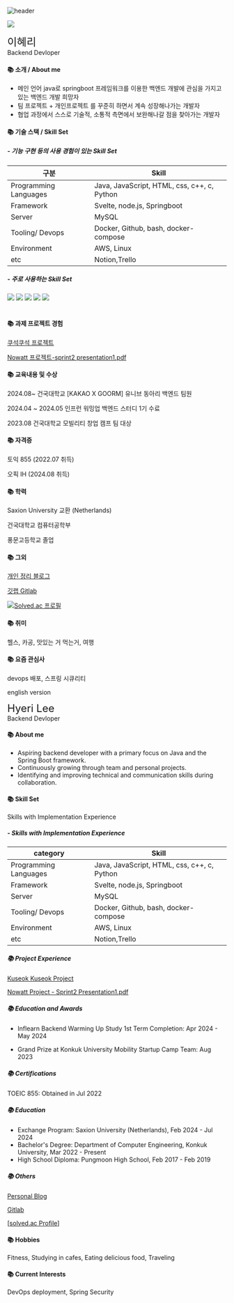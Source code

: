 ![header](https://capsule-render.vercel.app/api?type=wave&color=auto&text=Github%20Hyeri)

<!--horizontal divider(gradiant)-->
<img src="https://user-images.githubusercontent.com/73097560/115834477-dbab4500-a447-11eb-908a-139a6edaec5c.gif">


<span ><font size = "5"> 이혜리 </font> </span>
<br> Backend Devloper

#### 📚 소개 / About me

- 메인 언어 java로 springboot 프레임워크를 이용한 백엔드 개발에 관심을 가지고 있는 백엔드 개발 희망자
- 팀 프로젝트 + 개인프로젝트 를 꾸준히 하면서 계속 성장해나가는 개발자
- 협업 과정에서 스스로 기술적, 소통적 측면에서 보완해나갈 점을 찾아가는 개발자

#### 📚 기술 스택 / Skill Set

##### - 기능 구현 등의 사용 경험이 있는 Skill Set

| 구분 | Skill |
|---|---|
|Programming Languages |Java, JavaScript, HTML, css, c++, c, Python |
|Framework |Svelte, node.js, Springboot| 
| Server | MySQL |
|Tooling/ Devops |Docker, Github, bash, docker-compose |
|Environment |AWS, Linux |
|etc |Notion,Trello|

##### - 주로 사용하는 Skill Set

<img src="https://img.shields.io/badge/spring-6DB33F?style=for-the-badge&logo=spring&logoColor=white">
<img src="https://img.shields.io/badge/github-181717?style=for-the-badge&logo=github&logoColor=white">
<img src="https://img.shields.io/badge/mysql-4479A1?style=for-the-badge&logo=mysql&logoColor=white"> 
<img src="https://img.shields.io/badge/amazonaws-232F3E?style=for-the-badge&logo=amazonaws&logoColor=white"> 
<img src="https://img.shields.io/badge/node.js-339933?style=for-the-badge&logo=Node.js&logoColor=white">

<div align=center><h1> </h1></div>

#### 📚 과제 프로젝트 경험

[쿠석쿠석 프로젝트](https://github.com/KONKUK-MAP-Service/Ku-suk-Ku-suk)

[Nowatt 프로젝트-sprint2 presentation1.pdf](https://github.com/user-attachments/files/16231764/sprint2.presentation1.pdf)


#### 📚 교육내용 및 수상

2024.08~ 건국대학교 [KAKAO X GOORM] 유니브 동아리 백엔드 팀원

2024.04 ~ 2024.05 인프런 워밍업 백엔드 스터디 1기 수료

2023.08 건국대학교 모빌리티 창업 캠프 팀 대상 

#### 📚 자격증

토익 855 (2022.07 취득)

오픽 IH (2024.08 취득)

#### 📚 학력

 Saxion University 교환 (Netherlands)

 건국대학교 컴퓨터공학부 

 풍문고등학교 졸업


#### 📚 그외

[개인 정리 블로그](https://im-not-robot-0.tistory.com/)

[깃랩 Gitlab](https://gitlab.com/Hyer11ee)

[![Solved.ac 프로필](http://mazassumnida.wtf/api/v2/generate_badge?boj=haerizian)](https://solved.ac/haerizian)

#### 📚 취미

헬스, 카공, 맛있는 거 먹는거, 여행

#### 📚 요즘 관심사

devops 배포, 스프링 시큐리티




english version




<span ><font size = "5"> Hyeri Lee </font> </span>
<br> Backend Devloper

#### 📚 About me

- Aspiring backend developer with a primary focus on Java and the Spring Boot framework.
- Continuously growing through team and personal projects.
- Identifying and improving technical and communication skills during collaboration.

#### 📚 Skill Set

Skills with Implementation Experience

##### - Skills with Implementation Experience

| category | Skill |
|---|---|
|Programming Languages |Java, JavaScript, HTML, css, c++, c, Python |
|Framework |Svelte, node.js, Springboot| 
| Server | MySQL |
|Tooling/ Devops |Docker, Github, bash, docker-compose |
|Environment |AWS, Linux |
|etc |Notion,Trello|

##### 📚 Project Experience

[Kuseok Kuseok Project](https://github.com/KONKUK-MAP-Service/Ku-suk-Ku-suk)

[Nowatt Project - Sprint2 Presentation1.pdf](https://github.com/user-attachments/files/16231764/sprint2.presentation1.pdf)


##### 📚 Education and Awards

- Inflearn Backend Warming Up Study 1st Term Completion: Apr 2024 - May 2024

- Grand Prize at Konkuk University Mobility Startup Camp Team: Aug 2023

  
##### 📚 Certifications

TOEIC 855: Obtained in Jul 2022


##### 📚 Education

- Exchange Program: Saxion University (Netherlands), Feb 2024 - Jul 2024
- Bachelor's Degree: Department of Computer Engineering, Konkuk University, Mar 2022 - Present
- High School Diploma: Pungmoon High School, Feb 2017 - Feb 2019

  
##### 📚 Others

[Personal Blog](https://im-not-robot-0.tistory.com/)

[Gitlab](https://gitlab.com/Hyer11ee)

[[solved.ac Profile](http://mazassumnida.wtf/api/v2/generate_badge?boj=haerizian)]


#### 📚 Hobbies

Fitness, Studying in cafes, Eating delicious food, Traveling

#### 📚 Current Interests

DevOps deployment, Spring Security

